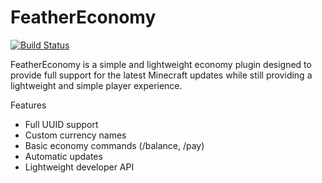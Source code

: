 FeatherEconomy
==============

[![Build Status](https://snap-ci.com/Squawkers13/FeatherEconomy/branch/master/build_image)](https://snap-ci.com/Squawkers13/FeatherEconomy/branch/master)

FeatherEconomy is a simple and lightweight economy plugin 
designed to provide full support for the latest Minecraft updates 
while still providing a lightweight and simple player experience.

Features

* Full UUID support
* Custom currency names
* Basic economy commands (/balance, /pay)
* Automatic updates
* Lightweight developer API 


